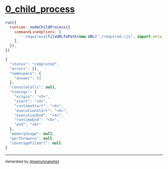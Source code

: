 # [0_child_process](../../importmap_node.test.mjs#L16)

```js
run({
  runtime: nodeChildProcess({
    commandLineOptions: [
      `--require=${fileURLToPath(new URL("./required.cjs", import.meta.url))}`,
    ],
  }),
})
```

```js
{
  "status": "completed",
  "errors": [],
  "namespace": {
    "answer": 43
  },
  "consoleCalls": null,
  "timings": {
    "origin": "<X>",
    "start": "<X>",
    "runtimeStart": "<X>",
    "executionStart": "<X>",
    "executionEnd": "<X>",
    "runtimeEnd": "<X>",
    "end": "<X>"
  },
  "memoryUsage": null,
  "performance": null,
  "coverageFileUrl": null
}
```

---

<sub>
  Generated by <a href="https://github.com/jsenv/core/tree/main/packages/independent/snapshot">@jsenv/snapshot</a>
</sub>

